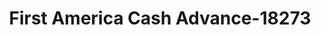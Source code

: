 ---
f_zip-code: 44830
f_state-code: OH
title: First America Cash Advance-18273
f_phone: 419-436-0290
f_city-only: Fostoria
f_address: 634 Plaza Dr Fostoria
f_location-unique-id: '18273'
slug: first-america-cash-advance-18273
updated-on: '2024-05-30T13:46:58.046Z'
created-on: '2024-05-30T13:36:59.803Z'
published-on: '2024-05-30T13:54:32.469Z'
f_city-state: cms/city/fostoria-oh.md
f_company: cms/company/first-america-cash-advance.md
f_state: cms/state/ohio.md
layout: '[payday-loan].html'
tags: payday-loan
---